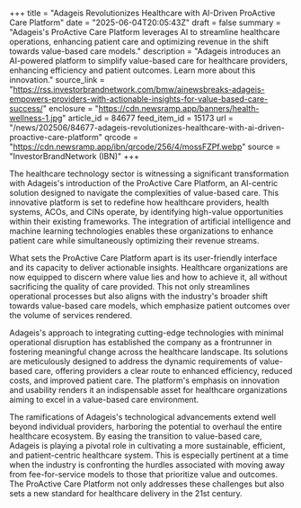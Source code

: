 +++
title = "Adageis Revolutionizes Healthcare with AI-Driven ProActive Care Platform"
date = "2025-06-04T20:05:43Z"
draft = false
summary = "Adageis's ProActive Care Platform leverages AI to streamline healthcare operations, enhancing patient care and optimizing revenue in the shift towards value-based care models."
description = "Adageis introduces an AI-powered platform to simplify value-based care for healthcare providers, enhancing efficiency and patient outcomes. Learn more about this innovation."
source_link = "https://rss.investorbrandnetwork.com/bmw/ainewsbreaks-adageis-empowers-providers-with-actionable-insights-for-value-based-care-success/"
enclosure = "https://cdn.newsramp.app/banners/health-wellness-1.jpg"
article_id = 84677
feed_item_id = 15173
url = "/news/202506/84677-adageis-revolutionizes-healthcare-with-ai-driven-proactive-care-platform"
qrcode = "https://cdn.newsramp.app/ibn/qrcode/256/4/mossFZPf.webp"
source = "InvestorBrandNetwork (IBN)"
+++

<p>The healthcare technology sector is witnessing a significant transformation with Adageis's introduction of the ProActive Care Platform, an AI-centric solution designed to navigate the complexities of value-based care. This innovative platform is set to redefine how healthcare providers, health systems, ACOs, and CINs operate, by identifying high-value opportunities within their existing frameworks. The integration of artificial intelligence and machine learning technologies enables these organizations to enhance patient care while simultaneously optimizing their revenue streams.</p><p>What sets the ProActive Care Platform apart is its user-friendly interface and its capacity to deliver actionable insights. Healthcare organizations are now equipped to discern where value lies and how to achieve it, all without sacrificing the quality of care provided. This not only streamlines operational processes but also aligns with the industry's broader shift towards value-based care models, which emphasize patient outcomes over the volume of services rendered.</p><p>Adageis's approach to integrating cutting-edge technologies with minimal operational disruption has established the company as a frontrunner in fostering meaningful change across the healthcare landscape. Its solutions are meticulously designed to address the dynamic requirements of value-based care, offering providers a clear route to enhanced efficiency, reduced costs, and improved patient care. The platform's emphasis on innovation and usability renders it an indispensable asset for healthcare organizations aiming to excel in a value-based care environment.</p><p>The ramifications of Adageis's technological advancements extend well beyond individual providers, harboring the potential to overhaul the entire healthcare ecosystem. By easing the transition to value-based care, Adageis is playing a pivotal role in cultivating a more sustainable, efficient, and patient-centric healthcare system. This is especially pertinent at a time when the industry is confronting the hurdles associated with moving away from fee-for-service models to those that prioritize value and outcomes. The ProActive Care Platform not only addresses these challenges but also sets a new standard for healthcare delivery in the 21st century.</p>